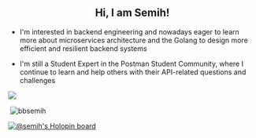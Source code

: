 <h2 align="center">Hi, I am Semih!</h2>

* I'm interested in backend engineering and nowadays eager to learn more about microservices architecture and the Golang to design more efficient and resilient backend systems

* I'm still a Student Expert in the Postman Student Community, where I continue to learn and help others with their API-related questions and challenges


[![](https://skillicons.dev/icons?i=javascript,typescript,golang,python,docker,nodejs,mongodb,postgres,aws,react,redis,heroku,graphql,postman&perline=7)](https://skillicons.dev)

<p>&nbsp;<img align="center" src="https://github-readme-stats.vercel.app/api?username=bbsemih&show_icons=true&theme=dark&locale=en" alt="bbsemih" /></p>

[![@semih's Holopin board](https://holopin.me/semih)](https://holopin.io/@semih)

